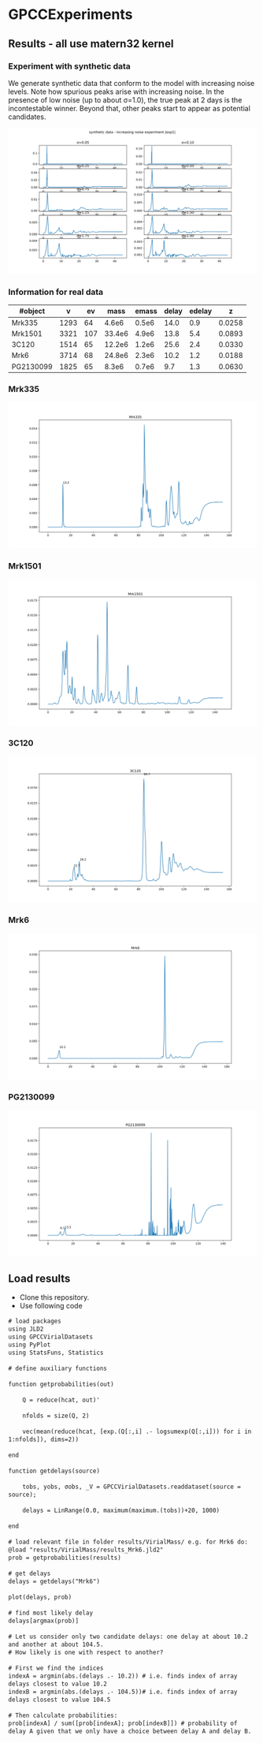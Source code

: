 # GPCCExperiments


## Results - all use matern32 kernel

### Experiment with synthetic data

We generate synthetic data  that conform to the model with increasing noise levels. Note how spurious peaks arise with increasing noise. In the presence of low noise (up to about σ=1.0), the true peak at 2 days is the incontestable winner. Beyond that, other peaks start to appear as potential candidates.

![exp1](results/Synthetic/exp1_results.svg)


### Information for real data

#object   | v   |  ev |  mass | emass |  delay|edelay | z     |
| ------- | --- | --- | ----- | ----- | ----- | ----- | ----- |
Mrk335	  |1293 | 64  | 4.6e6 | 0.5e6 | 14.0  |  0.9  | 0.0258| 
Mrk1501   |3321 | 107 | 33.4e6| 4.9e6 | 13.8  |  5.4  | 0.0893|
3C120     |1514 | 65  | 12.2e6| 1.2e6 | 25.6  |  2.4  | 0.0330|
Mrk6      |3714 | 68  | 24.8e6| 2.3e6 | 10.2  |  1.2  | 0.0188|
PG2130099 |1825 | 65  | 8.3e6 | 0.7e6 | 9.7   |  1.3  | 0.0630|


### Mrk335

![Mrk335](results/VirialMass/Mrk335_results.svg)

### Mrk1501

![Mrk1501](results/VirialMass/Mrk1501_results.svg)

### 3C120

![3C120](results/VirialMass/3C120_results.svg)

### Mrk6

![Mrk6](results/VirialMass/Mrk6_results.svg)

### PG2130099

![PG2130099](results/VirialMass/PG2130099_results.svg)

## Load results

- Clone this repository.
- Use following code

```
# load packages
using JLD2
using GPCCVirialDatasets
using PyPlot
using StatsFuns, Statistics

# define auxiliary functions

function getprobabilities(out)

    Q = reduce(hcat, out)'

    nfolds = size(Q, 2)

    vec(mean(reduce(hcat, [exp.(Q[:,i] .- logsumexp(Q[:,i])) for i in 1:nfolds]), dims=2))

end

function getdelays(source)
    
    tobs, yobs, σobs, _V = GPCCVirialDatasets.readdataset(source = source);

    delays = LinRange(0.0, maximum(maximum.(tobs))+20, 1000)
    
end

# load relevant file in folder results/VirialMass/ e.g. for Mrk6 do:
@load "results/VirialMass/results_Mrk6.jld2"
prob = getprobabilities(results)

# get delays
delays = getdelays("Mrk6")

plot(delays, prob)

# find most likely delay
delays[argmax(prob)]

# Let us consider only two candidate delays: one delay at about 10.2 and another at about 104.5.
# How likely is one with respect to another?

# First we find the indices
indexA = argmin(abs.(delays .- 10.2)) # i.e. finds index of array delays closest to value 10.2
indexB = argmin(abs.(delays .- 104.5))# i.e. finds index of array delays closest to value 104.5

# Then calculate probabilities:
prob[indexA] / sum([prob[indexA]; prob[indexB]]) # probability of delay A given that we only have a choice between delay A and delay B.

```

